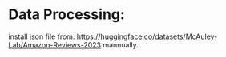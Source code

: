 # Data Processing:

install json file from: https://huggingface.co/datasets/McAuley-Lab/Amazon-Reviews-2023 mannually.

